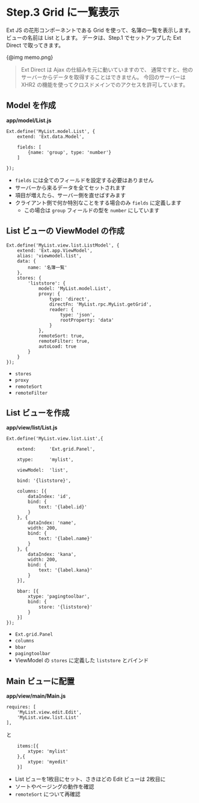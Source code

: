 # Step.3 Grid に一覧表示

Ext JS の花形コンポーネントである Grid を使って、名簿の一覧を表示します。
ビューの名前は List とします。
データは、Step.1 でセットアップした Ext Direct で取ってきます。

{@img memo.png}

> Ext Direct は Ajax の仕組みを元に動いていますので、
> 通常ですと、他のサーバーからデータを取得することはできません。
> 今回のサーバーは XHR2 の機能を使ってクロスドメインでのアクセスを許可しています。

## Model を作成

**app/model/List.js**

    Ext.define('MyList.model.List', {
        extend: 'Ext.data.Model',

        fields: [
            {name: 'group', type: 'number'}
        ]

    });

* `fields` には全てのフィールドを設定する必要はありません
* サーバーから来るデータを全てセットされます
* 項目が増えたら、サーバー側を直せばすみます
* クライアント側で何か特別なことをする場合のみ `fields` に定義します
    * この場合は `group` フィールドの型を `number` にしています

## List ビューの ViewModel の作成

    Ext.define('MyList.view.list.ListModel', {
        extend: 'Ext.app.ViewModel',
        alias: 'viewmodel.list',
        data: {
            name: '名簿一覧'
        },
        stores: {
            'liststore': {
                model: 'MyList.model.List',
                proxy: {
                    type: 'direct',
                    directFn: 'MyList.rpc.MyList.getGrid',
                    reader: {
                        type: 'json',
                        rootProperty: 'data'
                    }
                },
                remoteSort: true,
                remoteFilter: true,
                autoLoad: true
            }
        }
    });

* `stores`
* `proxy`
* `remoteSort`
* `remoteFilter`

## List ビューを作成

**app/view/list/List.js**

    Ext.define('MyList.view.list.List',{

        extend:     'Ext.grid.Panel',

        xtype:      'mylist',

        viewModel:  'list',

        bind: '{liststore}',

        columns: [{
            dataIndex: 'id',
            bind: {
                text: '{label.id}'
            }
        }, {
            dataIndex: 'name',
            width: 200,
            bind: {
                text: '{label.name}'
            }
        }, {
            dataIndex: 'kana',
            width: 200,
            bind: {
                text: '{label.kana}'
            }
        }],

        bbar: [{
            xtype: 'pagingtoolbar',
            bind: {
                store: '{liststore}'
            }
        }]
    });

* `Ext.grid.Panel`
* `columns`
* `bbar`
* `pagingtoolbar`
* ViewModel の `stores` に定義した `liststore` とバインド

## Main ビューに配置

**app/view/main/Main.js**

    requires: [
        'MyList.view.edit.Edit',
        'MyList.view.list.List'
    ],

と

        items:[{
            xtype: 'mylist'
        },{
            xtype: 'myedit'
        }]

* List ビューを1枚目にセット、さきほどの Edit ビューは 2枚目に
* ソートやページングの動作を確認
* `remoteSort` について再確認
